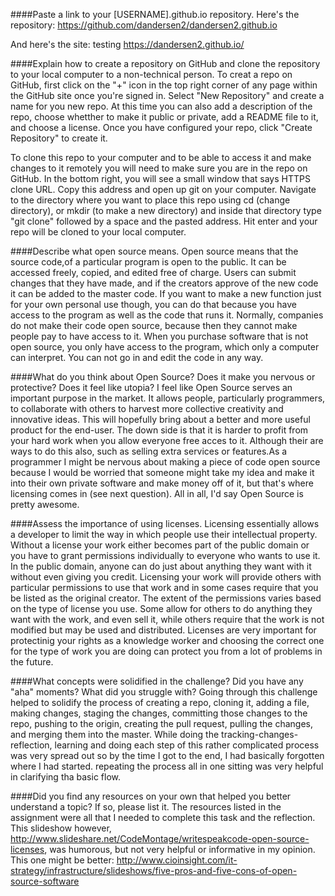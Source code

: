####Paste a link to your [USERNAME].github.io repository.
  Here's the repository:
  https://github.com/dandersen2/dandersen2.github.io

  And here's the site: testing
  https://dandersen2.github.io/

####Explain how to create a repository on GitHub and clone the repository to your local computer to a non-technical person.
  To creat a repo on GitHub, first click on the "+" icon in the top right corner of any page within the GitHub site once you're signed in. Select "New Repository" and create a name for you new repo. At this time you can also add a description of the repo, choose whetther to make it public or private, add a README file to it, and choose a license. Once you have configured your repo, click "Create Repository" to create it. 

  To clone this repo to your computer and to be able to access it and make changes to it remotely you will need to make sure you are in the repo on GitHub. In the bottom right, you will see a small window that says HTTPS clone URL. Copy this address and open up git on your computer. Navigate to the directory where you want to place this repo using cd (change directory), or mkdir (to make a new directory) and inside that directory type "git clone" followed by a space and the pasted address. Hit enter and your repo will be cloned to your local computer. 

####Describe what open source means.
  Open source means that the source code,of a particular program is open to the public. It can be accessed freely, copied, and edited free of charge. Users can submit changes that they have made, and if the creators approve of the new code it can be added to the master code. If you want to make a new function just for your own personal use though, you can do that because you have access to the program as well as the code that runs it. Normally, companies do not make their code open source, because then they cannot make people pay to have access to it. When you purchase software that is not open source, you only have access to the program, which only a computer can interpret. You can not go in and edit the code in any way. 

####What do you think about Open Source? Does it make you nervous or protective? Does it feel like utopia?
  I feel like Open Source serves an important purpose in the market. It allows people, particularly programmers, to collaborate with others to harvest more collective creativity and innovative ideas. This will hopefully bring about a better and more useful product for the end-user. The down side is that it is harder to profit from your hard work when you allow everyone free acces to it. Although their are ways to do this also, such as selling extra services or features.As a programmer I might be nervous about making a piece of code open source because I would be worried that someone might take my idea and make it into their own private software and make money off of it, but that's where licensing comes in (see next question). All in all, I'd say Open Source is pretty awesome.

####Assess the importance of using licenses.
  Licensing essentially allows a developer to limit the way in which people use their intellectual property. Without a license your work either becomes part of the public domain or you have to grant permissions individually to everyone who wants to use it. In the public domain, anyone can do just about anything they want with it without even giving you credit. Licensing your work will provide others with particular permissions to use that work and in some cases require that you be listed as the original creator. The extent of the permissions varies based on the type of license you use. Some allow for others to do anything they want with the work, and even sell it, while others require that the work is not modified but may be used and distributed. Licenses are very important for protectinig your rights as a knowledge worker and choosing the correct one for the type of work you are doing can protect you from a lot of problems in the future.

####What concepts were solidified in the challenge? Did you have any "aha" moments? What did you struggle with?
  Going through this challenge helped to solidify the process of creating a repo, cloning it, adding a file, making changes, staging the changes, committing those changes to the repo, pushing to the origin, creating the pull request, pulling the changes, and merging them into the master. While doing the tracking-changes-reflection, learning and doing each step of this rather complicated process was very spread out so by the time I got to the end, I had basically forgotten where I had started. repeating the process all in one sitting was very helpful in clarifying tha basic flow.

####Did you find any resources on your own that helped you better understand a topic? If so, please list it.
  The resources listed in the assignment were all that I needed to complete this task and the reflection. This slideshow however, http://www.slideshare.net/CodeMontage/writespeakcode-open-source-licenses, was humorous, but not very helpful or informative in my opinion. This one might be better: http://www.cioinsight.com/it-strategy/infrastructure/slideshows/five-pros-and-five-cons-of-open-source-software